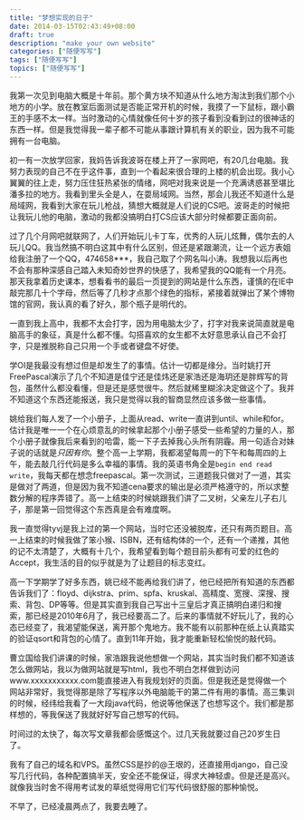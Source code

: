 ```yaml
---
title: "梦想实现的日子"
date: 2014-03-15T02:43:49+08:00
draft: true
description: "make your own website"
categories: ["随便写写"]
tags: ["随便写写"]
topics: ["随便写写"]
---
```


我第一次见到电脑大概是十年前。那个黄方块不知道从什么地方淘汰到我们那个小地方的小学。放在教室后面测试是否能正常开机的时候，我摸了一下鼠标，跟小霸王的手感不太一样。当时激动的心情就像任何十岁的孩子看到没看到过的很神话的东西一样。但是我觉得我一辈子都不可能从事跟计算机有关的职业，因为我不可能拥有一台电脑。

<!--more-->

初一有一次放学回家，我妈告诉我波哥在楼上开了一家网吧，有20几台电脑。我努力表现的自己不在乎这件事，直到一个看起来很合理的上楼的机会出现。我小心翼翼的往上走，努力压住狂热紧张的情绪，网吧对我来说是一个充满诱惑甚至堪比潘多拉的地方。我看到里头全是人，在耍局域网。当然，那会儿我还不知道什么是局域网，我看到大家在玩儿枪战，猜想大概就是人们说的CS吧。波哥走的时候把让我玩儿他的电脑，激动的我都没搞明白打CS应该大部分时候都要正面向前。

过了几个月网吧就联网了，人们开始玩儿卡丁车，优秀的人玩儿炫舞，偶尔去的人玩儿QQ。我当然搞不明白这其中有什么区别，但还是紧跟潮流，让一个远方表姐给我注册了一个QQ，474658***，我自己取了个网名叫小涛。我想我以后再也不会有那种深感自己踏入未知奇妙世界的快感了，我希望我的QQ能有一个月亮。那天我拿着历史课本，想看看书的最后一页提到的网站是什么东西，谨慎的在IE中敲完那几十个字母，然后等了几秒才点那个绿色的指标，紧接着就弹出了某个博物馆的官网，我认真的看了好久，那个瓶子是明代的。


一直到我上高中，我都不太会打字，因为用电脑太少了，打字对我来说简直就是电脑高手的象征，真是什么都不懂。勾搭喜欢的女生都不太好意思承认自己不会打字，只是推脱称自己只用一个手或者键盘不好使。

学OI是我最没有想过但是却发生了的事情。估计一切都是缘分。当时姚打开FreePascal演示了几个不知道是佳宁还是佳炜还是家浩还是海玥还是胖辉写的背包，虽然什么都没看懂，但是还是感觉很牛。然后就稀里糊涂决定做这个了。我并不知道这个东西还能报送，我只是觉得以我的智商显然应该多做一些事情。

姚给我们每人发了一个小册子，上面从read、write一直讲到until、while和for。估计我是唯一一个在心烦意乱的时候拿起那个小册子感受一些希望的力量的人，那个小册子就像我后来看到的哈雷，能一下子去掉我心头所有阴霾。用一句适合对妹子说的话就是*只因有你*。整个高一上学期，我都渴望每周一的下午和每周四的上午，能去敲几行代码是多么幸福的事情。我的英语书角全是``begin end read write``，我每天都在想念freepascal。第一次测试，三道题我只做对了一道，其实是做对了两道，但是因为我不知道cena要求的输出是必须严格遵守的，所以求整数分解的程序弄错了。高一上结束的时候姚跟我们讲了二叉树，父亲左儿子右儿子，那是第一回觉得这个东西真是会有难度啊。

我一直觉得tyvj是我上过的第一个网站，当时它还没被脱库，还只有两页题目。高一上结束的时候我做了笨小猴、ISBN，还有结构体的一个，还有一个递推，其他的记不太清楚了，大概有十几个，我希望看到每个题目前头都有可爱的红色的Accept，我生活的目的似乎就是为了让题目的标志变红。

高一下学期学了好多东西，姚已经不能再给我们讲了，他已经把所有知道的东西都告诉我们了：floyd、dijkstra、prim、spfa、kruskal、高精度、宽搜、深搜、搜索、背包、DP等等。但是其实直到我自己写出十三皇后才真正搞明白递归和搜索，那已经是2010年6月了，我已经要高二了。后来的事情就不好玩儿了，我的心态已经变了，我渴望能保送，离开那个鬼地方。我不能有以前那种在纸上认真踏实的验证qsort和背包的心情了。直到11年开始，我才能重新轻松愉悦的敲代码。

曹立国给我们讲课的时候，家浩跟我说他想做一个网站，其实当时我们都不知道该怎么做网站，我以为做网站就是写html，我也不明白怎样做到访问www.xxxxxxxxxxx.com能直接进入有我规划好的页面。但是我还是觉得做一个网站非常好，我觉得那是除了写程序以外电脑能干的第二件有用的事情。高三集训的时候，经纬给我看了一大段java代码，他说等他保送了也想写这个。我们都是那样想的，等我保送了我就好好写自己想写的代码。

时间过的太快了，每次写文章我都会感慨这个。过几天我就要过自己20岁生日了。

我有了自己的域名和VPS。虽然CSS是抄的@王垠的，还直接用django，自己没写几行代码，各种配置搞半天，安全还不能保证，得求大神轻虐。但是还是高兴。就像我当时舍不得用考试发的草纸觉得用它们写代码很舒服的那种愉悦。

不早了，已经凌晨两点了，我要去睡了。